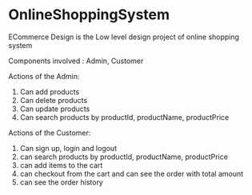 # OnlineShoppingSystem

ECommerce Design is the Low level design project of online shopping system

Components involved : Admin, Customer

Actions of the Admin:
1. Can add products
2. Can delete products
3. Can update products
4. Can search products by productId, productName, productPrice

Actions of the Customer:
1. Can sign up, login and logout
2. can search products by productId, productName, productPrice
3. can add items to the cart
4. can checkout from the cart and can see the order with total amount
5. can see the order history
